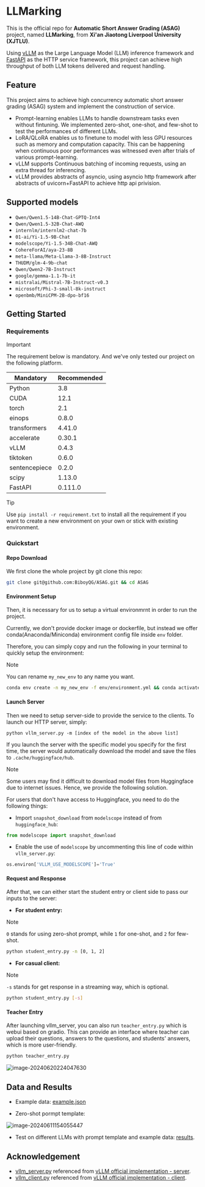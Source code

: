 # LLMarking

This is the official repo for **Automatic Short Answer Grading (ASAG)** project, named **LLMarking**, from **Xi'an Jiaotong Liverpool University (XJTLU)**. 

Using [vLLM](https://github.com/vllm-project/vllm) as the Large Language Model (LLM) inference framework and [FastAPI](https://github.com/tiangolo/fastapi) as the HTTP service framework, this project can achieve high throughput of both LLM tokens delivered and request handling.

## Feature

This project aims to achieve high concurrency automatic short answer grading (ASAG) system and implement the construction of service.

* Prompt-learning enables LLMs to handle downstream tasks even without fintuning. We implemented zero-shot, one-shot, and few-shot to test the performances of different LLMs.
* LoRA/QLoRA enables us to finetune to model with less GPU resources such as memory and computation capacity. This can be happening when continuous poor performances was witnessed even after trials of various prompt-learning.
* vLLM supports Continuous batching of incoming requests, using an extra thread for inferencing.
* vLLM provides abstracts of asyncio, using asyncio http framework after abstracts of uvicorn+FastAPI to achieve http api privision.

## Supported models

* `Qwen/Qwen1.5-14B-Chat-GPTQ-Int4`
* `Qwen/Qwen1.5-32B-Chat-AWQ`
* `internlm/internlm2-chat-7b`
* `01-ai/Yi-1.5-9B-Chat`
* `modelscope/Yi-1.5-34B-Chat-AWQ`
* `CohereForAI/aya-23-8B`
* `meta-llama/Meta-Llama-3-8B-Instruct`
* `THUDM/glm-4-9b-chat`
* `Qwen/Qwen2-7B-Instruct`
* `google/gemma-1.1-7b-it`
* `mistralai/Mistral-7B-Instruct-v0.3`
* `microsoft/Phi-3-small-8k-instruct`
* `openbmb/MiniCPM-2B-dpo-bf16`

## Getting Started

### Requirements

> [!IMPORTANT] 
>
> The requirement below is mandatory. And we've only tested our project on the following platform.

| Mandatory     | Recommended |
| ------------- | ----------- |
| Python        | 3.8         |
| CUDA          | 12.1        |
| torch         | 2.1         |
| einops        | 0.8.0       |
| transformers  | 4.41.0      |
| accelerate    | 0.30.1      |
| vLLM          | 0.4.3       |
| tiktoken      | 0.6.0       |
| sentencepiece | 0.2.0       |
| scipy         | 1.13.0      |
| FastAPI       | 0.111.0     |

> [!TIP]
>
> Use `pip install -r requirement.txt` to install all the requirement if you want to create a new environment on your own or stick with existing environment.

### Quickstart

#### Repo Download

We first clone the whole project by git clone this repo:

```bash
git clone git@github.com:BiboyQG/ASAG.git && cd ASAG
```

#### Environment Setup

Then, it is necessary for us to setup a virtual environmrnt in order to run the project.

Currently, we don't provide docker image or dockerfile, but instead we offer conda(Anaconda/Miniconda) environment config file inside `env` folder.

Therefore, you can simply copy and run the following in your terminal to quickly setup the environment:

> [!NOTE]
>
> You can rename `my_new_env` to any name you want.

```bash
conda env create -n my_new_env -f env/environment.yml && conda activate my_new_env
```

#### Launch Server

Then we need to setup server-side to provide the service to the clients. To launch our HTTP server, simply:

```text
python vllm_server.py -m [index of the model in the above list]
```

If you launch the server with the specific model you specify for the first time, the server would automatically download the model and save the files to `.cache/huggingface/hub`.

> [!NOTE]
>
> Some users may find it difficult to download model files from Huggingface due to internet issues. Hence, we provide the following solution.

For users that don't have access to Huggingface, you need to do the following things:

* Import `snapshot_download` from `modelscope` instead of from `huggingface_hub`:

```python
from modelscope import snapshot_download
```

* Enable the use of `modelscope` by uncommenting this line of code within `vllm_server.py`:

```python
os.environ['VLLM_USE_MODELSCOPE']='True'
```

#### Request and Response

After that, we can either start the student entry or client side to pass our inputs to the server:

* **For student entry:**

> [!NOTE]
>
> `0` stands for using zero-shot prompt, while `1` for one-shot, and `2` for few-shot.

```bash
python student_entry.py -n [0, 1, 2]
```

* **For casual client:**

> [!NOTE]
>
> `-s` stands for get response in a streaming way, which is optional.

```bash
python student_entry.py [-s]
```

#### Teacher Entry

After launching vllm_server, you can also run `teacher_entry.py` which is webui based on gradio. This can provide an interface where teacher can upload their questions, answers to the questions, and students' answers, which is more user-friendly.

```bash
python teacher_entry.py
```

![image-20240620224047630](https://s2.loli.net/2024/06/20/wzkmQq6ANWYjPbR.png)

## Data and Results

* Example data: [example.json](https://github.com/BiboyQG/ASAG/blob/master/data/example.json)

* Zero-shot pormpt template:

![image-20240611154055447](https://s2.loli.net/2024/06/11/8UOoJBshVgtKS1l.png)

* Test on different LLMs with prompt template and example data: [results](https://github.com/BiboyQG/ASAG/tree/master/results).

## Acknowledgement

* [vllm_server.py](https://github.com/BiboyQG/ASAG/blob/master/vllm_server.py) referenced from [vLLM official implementation - server](https://github.com/vllm-project/vllm/blob/main/vllm/entrypoints/api_server.py).
* [vllm_client.py](https://github.com/BiboyQG/ASAG/blob/master/vllm_client.py) referenced from [vLLM official implementation - client](https://github.com/vllm-project/vllm/blob/main/examples/api_client.py).

